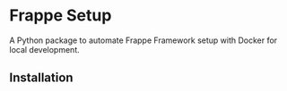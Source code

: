# Frappe Setup

A Python package to automate Frappe Framework setup with Docker for local development.

## Installation 